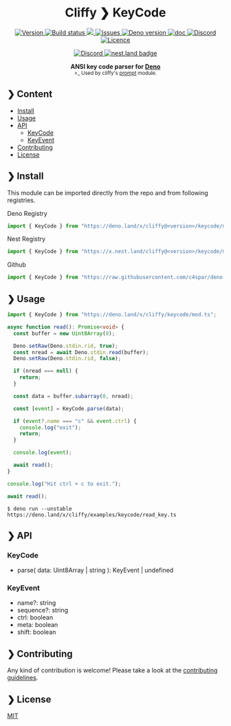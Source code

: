 <h1 align="center">Cliffy ❯ KeyCode </h1>

<p align="center" class="badges-container">
  <a href="https://github.com/c4spar/deno-cliffy/releases">
    <img alt="Version" src="https://img.shields.io/github/v/release/c4spar/deno-cliffy?logo=github&color=blue" />
  </a>
  <a href="https://github.com/c4spar/deno-cliffy/actions/workflows/test.yml">
    <img alt="Build status" src="https://github.com/c4spar/deno-cliffy/workflows/Test/badge.svg?branch=main" />
  </a>
  <a href="https://codecov.io/gh/c4spar/deno-cliffy">
    <img src="https://codecov.io/gh/c4spar/deno-cliffy/branch/main/graph/badge.svg"/>
  </a>
  <a href="https://github.com/c4spar/deno-cliffy/labels/module%3Akeycode">
    <img alt="issues" src="https://img.shields.io/github/issues/c4spar/deno-cliffy/module:keycode?label=issues&logo=github&color=yellow">
  </a>
  <a href="https://deno.land/">
    <img alt="Deno version" src="https://img.shields.io/badge/deno-^1.4.0-blue?logo=deno" />
  </a>
  <a href="https://doc.deno.land/https/deno.land/x/cliffy/keycode/mod.ts">
    <img alt="doc" src="https://img.shields.io/badge/deno-doc-yellow?logo=deno" />
  </a>
  <a href="https://discord.gg/nktwtG">
    <img alt="Discord" src="https://img.shields.io/badge/join-chat-blue?logo=discord&logoColor=white" />
  </a>
  <a href="https://github.com/c4spar/deno-cliffy/actions?query=workflow%3Aci">
    <img alt="Licence" src="https://img.shields.io/github/license/c4spar/deno-cliffy?logo=github" />
  </a>
</p>

<p align="center" class="badges-container">
  <a href="https://deno.land/x/cliffy">
    <img alt="Discord" src="https://img.shields.io/badge/Published on deno.land-blue?logo=deno&logoColor=959DA6&color=272727" />
  </a>
  <a href="https://nest.land/package/cliffy">
    <img src="https://nest.land/badge.svg" alt="nest.land badge">
  </a>
</p>

<p align="center">
  <b>ANSI key code parser for <a href="https://deno.land/">Deno</a></b></br>
  <sub>>_ Used by cliffy's <a href="../prompt/">prompt</a> module.</sub>
</p>

## ❯ Content

- [Install](#-install)
- [Usage](#-usage)
- [API](#-api)
  - [KeyCode](#keycode)
  - [KeyEvent](#keyevent)
- [Contributing](#-contributing)
- [License](#-license)

## ❯ Install

This module can be imported directly from the repo and from following
registries.

Deno Registry

```typescript
import { KeyCode } from "https://deno.land/x/cliffy@<version>/keycode/mod.ts";
```

Nest Registry

```typescript
import { KeyCode } from "https://x.nest.land/cliffy@<version>/keycode/mod.ts";
```

Github

```typescript
import { KeyCode } from "https://raw.githubusercontent.com/c4spar/deno-cliffy/<version>/keycode/mod.ts";
```

## ❯ Usage

```typescript
import { KeyCode } from "https://deno.land/x/cliffy/keycode/mod.ts";

async function read(): Promise<void> {
  const buffer = new Uint8Array(8);

  Deno.setRaw(Deno.stdin.rid, true);
  const nread = await Deno.stdin.read(buffer);
  Deno.setRaw(Deno.stdin.rid, false);

  if (nread === null) {
    return;
  }

  const data = buffer.subarray(0, nread);

  const [event] = KeyCode.parse(data);

  if (event?.name === "c" && event.ctrl) {
    console.log("exit");
    return;
  }

  console.log(event);

  await read();
}

console.log("Hit ctrl + c to exit.");

await read();
```

```
$ deno run --unstable https://deno.land/x/cliffy/examples/keycode/read_key.ts
```

## ❯ API

### KeyCode

- parse( data: Uint8Array | string ): KeyEvent | undefined

### KeyEvent

- name?: string
- sequence?: string
- ctrl: boolean
- meta: boolean
- shift: boolean

## ❯ Contributing

Any kind of contribution is welcome! Please take a look at the
[contributing guidelines](../CONTRIBUTING.md).

## ❯ License

[MIT](../../LICENSE)
